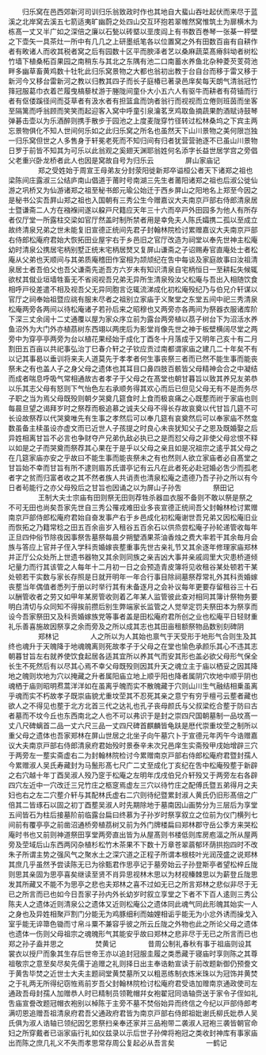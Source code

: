 <!-- { "loadSidebar": true } -->
　　归乐窝在邑西郊新河司训归乐翁致政时作也其地自大蜚山吞吐起伏而来尽于蓝溪之北岸窝去溪五七箭适夷旷幽蔚之处四山交互环抱若翠帷然窝惟筑土为扉横木为栋髙一丈又半广如之深倍之廉以石甃以砖塈以垩庋阎上有书数百巻琴一张棊一枰壁之下壶矢一具茶灶一所中有几几之上研墨纸笔各以位置窝之外有田数百亩有自耕作者有畋诸人而收其税者窝之后有园数十区平而腴泽者艺以桑麻蔬菜髙瘠斜坳者树松竹墙下植桑柘百果园之南稍东与其北之东隅有池二口南蓄水养鱼北杂种菱芡芰荷池畔多幽草畜黄鸡数十牡牝此归乐窝景物之大都也翁初出教于台自台而移于雷又移于新河今又移台雷新河之教以归教其四子而长子庭椿已著录邑庠矣每天朗气清翁冠竹箨冠服葛巾衣着芒履曳槁藜杖游于塍陇间童仆大小五六人有驱牛而耕者有荷锸而行者有伛偻蹊径间而芟草者有汲水者有担篮盒而饷者翁行而视视而立倦则班茵而坐客至隔篱而呼翁顾而笑笑而起迎客入窝中呼童引泉瀹茗烹鸡取鱼摘蔬果酌酒赋诗鼓琴弹碁击壶以为乐酒醉则携手散步于园池之上度麦陇穿竹径转过松林桑坞之下宾主两忘景物俱化不知人世间何乐如之此归乐窝之所名也虽然天下山川景物之美何限岂独一归乐窝但世之人多售身于轩冕老死而不知归间有归者犹营营驰逐不已虽山川景物日罗于前皆不知其为可乐以此翁观之奚翅天渊耶翁姓何名添字长益世居学宫之旁倡父老重兴卧龙桥者此人也因是窝故自号为归乐云
　　
　　屏山家庙记
　　
　　郑之受姓始于周宣王母弟友分封荥阳徙新郑卒谥桓公者天下诸郑之祖也梁陈间庄露淑三公结庐南山倡道于莆时号南湖三先生者莆阳诸郑之祖也后淑公徙仙游之巩桥又为仙游诸郑之祖至秘书郎元瑜公始迁于西乡屏山之阳地名上郑至今因之是秘书公实吾屛山郑之祖也入国朝有三秀公生今赠嘉议大夫南京戸部右侍郎清泉居士暨谦斋二人方在襁褓间遂以躱戸尺籍应天年三十六而卒戸外田园多为他人有所存者仅厅堂一所露柱交梁如官厅然盖时制所禁者用是幸免夫人陈氏孀携二孤以至成立故终清泉兄弟之世未能复旧宣德正统间先君子封翰林院检讨累赠嘉议大夫南京戸部右侍郎松庵府君始大恢拓田业屋宇右于乡邑旧之官厅改造为祠堂以奉先世神主松庵幼时清泉公携居宅柄别墅正统末宅柄居燹又复屏山谦斋之子诏赐寿官直庵处士者松庵从父弟也天顺间与其弟质庵稽田作室相为颉颃纪在吿中每谈及家庭故事曰汝祖清泉居士者吾伯父也吾父谦斋先逝吾方六岁未有知识清泉自宅柄恒日一至耕耘失候辄欲杖其僦业垣墙牲畜无不省阅视吾兄弟无异所生清泉殁汝父松庵与吾出入相随饮食相呼戸役差遣不相及视吾父无异同胞言讫辄流涕成化初松庵殁纪乃与伯兄介轩谋以官厅之祠奉始祖暨应祧有服末尽者之祖别立家庙于义聚堂之东堂五间中祀三秀清泉松庵两旁各两间以待松庵诸子若孙后来之昭穆也又两旁亦各两间为祭器衣服诸库阶下深三丈余阔十二丈通覆以屋为家众序立前为露台两旁植以茘子树台下为沼活水养鱼沼外为大门外亦植茘树东西翊以两庑后为影堂肖像先世之神于板壁横阔尽堂之两旁中为穿亭亭两旁为台以植花果经始于成化丁酉冬十月落成于又明年己亥十有二月割田五百亩以共祀事弘治丁巳春介轩之子钦应贡过南都谓家庙之建几二十年矣不有以记其事曷以垂训将来夫人道莫先于孝孝者何生事丧祭三者而已然不能生事而能丧祭未之有也盖人子之身父母之遗体也其耳目口鼻四肢百骸皆父母精神会合之中凝结而成者喘息呼吸气常相通故古者孝子于父母之在髙堂也朝甘暮旨以致其养兄友弟恭以乐其志父母有怒则下气怡色左右承顺务得其欢心而后已但见父母无有不是而务尽子职之当为焉父母既殁则朝夕哭奠几筵食时上食而极哀痛之心既塟而祔于家庙也则每晨旦望之谒拜岁时之祭荐而极追慕之诚夫父母不得长存故哀奠以代甘旨几筵不可长设故祭荐以代哭奠唯先有生事之孝然后可以奉几筵有哀奠然后可以奉家庙不然龛数虽备主椟虽设亦虚文而已近世人子孩提之时良心未丧犹知父子之恩及既婚娶之后异姓相离甘旨不必言也争财夺产兄弟仇敌必执已之是而怼父母之非使父母忿恨不释以如是之子而哭奠而祭荐其心果在于是乎以父母之亲且如是况祖宗之逺乎其父母之在几筵家庙亦安之乎故曰不能生事而能丧祭未之有也然则人欲立家庙者必自髙堂之甘旨始不幸而甘旨有所不逮则眉苏氏谱亭记有云凡在此者死必赴冠婚必吿少而孤老者字之贫而归富者收之其不然者族人共诮责也清泉松庵之遗德乃吾子孙之所以有今日者茍能行之亦父母殁后之甘旨也因诵之以为屏山子孙吿
　　
　　祭田记
　　
　　王制大夫士宗庙有田则祭无田则荐牲杀器皿衣服不备则不敢以祭是祭之不可无田也尚矣吾家先世自三秀公罹戎难田业多丧宣德正统间吾父封翰林检讨累赠南京戸部侍郎松庵府君始自奋发事产右于乡邑成化初松庵谢世吾兄弟又因松庵旧业而恢拓之乃籍常稔之田五百余亩岁入租谷五百余石以供烝尝松庵子孙轮递管收每年正旦四仲俗节除夜因事祭吿墓祭每晨夕朔朢酒果茶油香烛之费大率若干其余毎月会族与答应上官并子侄入学科贡婚嫁丧塟重事先世古亲礼节又其余逐年修理家庙郑林并正厅公众处所上世遗书器物又其余则同族之亲吉凶大事并亲戚闾里大灾患桥道倾圮量力而行其该管之人每年十二月初一日之会预造青皮簿将见收租谷某处顿若干某处顿若干实数与家长存照是日就开明年一年合行事目除祠墓祭荐常礼外其科贡婚嫁丧塟当年偶值者悉列于册以时举行其有未备逐月之会补议每年更要存留租谷三十石以酬管收者之劳又如甲年某房管收则着乙年某人监管彼此查对相同其簿计祭物务要明白清切与众同知不得挨前攒后别生弊端家长监管之人觉举定罚夫祭田本为祭享而设今吾家祭田又及科贡婚嫁族党等事者盖是田松庵府君所创之业也松庵平日轻财重礼乐善喜施故因祭享之余而旁及之所以成其志也其田亩租额祭物品数别刻碑阴
　　
　　郑林记
　　
　　人之所以为人其始也禀气于天受形于地形气合则生及其终也魂升于天魄降于地魂魄离则死故孝子于父母之在堂也愉色承颜乐其心不违其志朝暮甘旨左右就养使饮食起居各适其宜所以养其气而安其形也盖必欲父母形气保全长生不死然后有以尽其心焉不幸父母既殁则因其升天之魂立主于庙以栖妥之因其降地之魄则坎地为穴以掩藏之升者属阳庙立地上顺乎阳也降者属阴穴坎地中顺乎阴也魂栖于庙则昭明焄蒿洋洋如在虽离乎魄而实不散魄藏于穴则山川生气融结相乗虽离乎魂而实不朽故孝子既崇庙貌尤重坟茔其不忍死其亲之意宁有穷乎檀弓云塟者藏也欲人之不得见也塟于北方北首三代之达礼也孔子丧母颜氏与父叔梁纥合塟于防曰古者墓而不坟今丘也东西南北之人也不可以弗识于是封之崇四尺国朝墓制一品坟髙一丈八尺碑螭首二品一丈六尺三品一丈四尺碑首麒麟皆龟趺是厯代崇重坟茔之制所以重父母之遗体也吾家郑林在屏山世居之北坐子向午墓穴卜于宣德元年丙午今诰赠嘉议大夫南京戸部右侍郎清泉府君始殁时景泰辛未次兄邑庠生实斋殁甲戌始增辟三穴于两旁左一塟实斋虚右二为封翰林院检讨今累赠南京戸部右侍郎松庵府君暨封孺人今累赠淑人吴氏寿藏封为马鬛形髙七尺广二丈至成化丁亥纪在吿中松庵殁塟于新辟之右穴越十年丁酉吴淑人殁乃窆于松庵之左明年戊戌伯兄介轩殁又于两旁左右各辟四穴左近中一穴改迁三兄竹庄之柩窆焉虚左三穴以待竹庄之配傅氏暨五弟得月之夫妇也右之左二穴塟介轩与其配林氏虚右二穴则待纪暨累封淑人黄氏仍旧形髙倍之广倍其二皆琢石以固之初丁酉塟吴淑人时先期除地于墓南因山画势分为三层后为享堂五间皆石为柱后接墓阶前临露台扁曰终慕为子孙岁时祭享叙立之位前为仪门横列七间前有覆亭亭之前凿沼通桥旁植茘树又前为外门牌楼扁曰郑林郡守岳公季方来哭松庵时书也又前则神道祭田享堂两旁直出皆为从屋髙则书楼低则库房庖湢之所从屋两旁及茔域后山东西两冈杂植杉松竹木茶果不下数十万章苍翠蓊郁环荫拱抱四时不改朱子所谓主势之强风气之聚水土之深穴道之正程子所谓本根枝叶光润茂盛之说郑林其庶几乎虽然予尝读陈无已为徐甄君作思亭记于墓旁始云子孙登斯亭者望松梓丘陇则思其亲固为思亭喜矣继读至贤不肖异思视林木思以为材视榛棘思以为薪登丘陇思发其所藏又不能不为思亭之悲也夫郑林之喜不过如无已之所言郑林之悲似非尽于无已之所言而已也如今日吾家子孙内外长幼岁时叙立享堂之下者不下百人逺则三秀公陈夫人之遗体近则清泉公之遗体又近则松庵公之遗体同此魂气同此形魄其始实一人之身也及异姓相聚戸割门分能无为鸡豚细利而妯娌相诟乎能无为小忿外诱而操戈入室乎能无谇箒色锄而寸帛斗粟不兼容乎彼之所云丘陇之外物也此之所论父母之遗体也遗体一伤则父母祖宗之魂魄形气其能安乎故曰郑林之悲非尽于无已之所言而已也郑之孙子盍并思之
　　
　　焚黄记
　　
　　昔周公制礼春秋有事于祖庙则设其裳衣以授尸而象其生存后世帝王亦以追封冠服圭履之类悉藏于寝庙时享则陈之其尊祖敬宗之意至矣尽矣先儒于追赠之礼则择日出主奉诰勅宣读于前改题新御仍预誊文于黄吿毕焚之近世士大夫主题祠堂黄焚墓所又以粗恶练制衣炼米珠以为冠饰并黄焚之于礼两无所得纪窃恠焉前岁吾父封翰林院检讨松庵府君受诰加赠南京通政使司左通政吾母封孺人加赠恭人时已精制员领靴帽幷女袍翟冠同诰轴赍送于家令子侄如礼吿庙宣誊改题冠帽衣袍别以棹陈于主旁不墓不焚俗始异而终信之今纪以戸部侍郎考满叨恩追赠吾祖清泉府君吾父通政府君皆为南京戸部右侍郎祖妣谢氏柳氏妣恭人吴氏俱为淑人诰轴已领纪因乞恩祭扫亲奉还家并三品袍带二袭淑人冠袍三袭皆朝官命妇之所穿戴者已诣家庙行礼如仪兹录以示后世子孙俾将袍冠之类收封神库有事家庙出而陈之庶几礼义不失而孝思常存周公复起必从吾言矣
　　
　　一鹤记
　　
